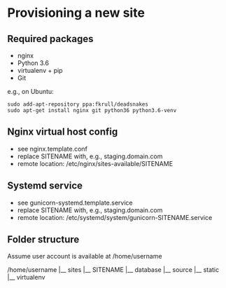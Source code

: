 Provisioning a new site
=======================

## Required packages

* nginx
* Python 3.6
* virtualenv + pip
* Git

e.g., on Ubuntu:

    sudo add-apt-repository ppa:fkrull/deadsnakes
    sudo apt-get install nginx git python36 python3.6-venv

## Nginx virtual host config

* see nginx.template.conf
* replace SITENAME with, e.g., staging.domain.com
* remote location: /etc/nginx/sites-available/SITENAME

## Systemd service

* see gunicorn-systemd.template.service
* replace SITENAME with, e.g., staging.domain.com
* remote location: /etc/systemd/system/gunicorn-SITENAME.service

## Folder structure

Assume user account is available at /home/username

/home/username
|__ sites
    |__ SITENAME
        |__ database
        |__ source
        |__ static
        |__ virtualenv
